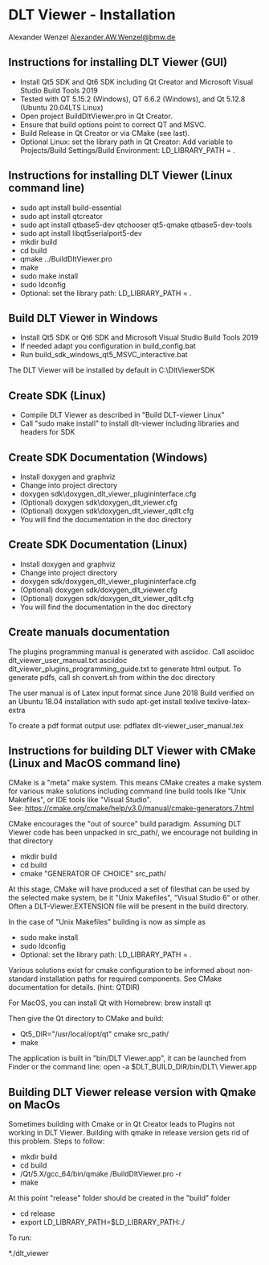 # DLT Viewer - Installation

Alexander Wenzel <Alexander.AW.Wenzel@bmw.de>

## Instructions for installing DLT Viewer (GUI)

* Install Qt5 SDK and Qt6 SDK including Qt Creator and Microsoft Visual Studio Build Tools 2019
* Tested with QT 5.15.2 (Windows), QT 6.6.2 (Windows), and Qt 5.12.8 (Ubuntu 20.04LTS Linux)
* Open project BuildDltViewer.pro in Qt Creator.
* Ensure that build options point to correct QT and MSVC.
* Build Release in Qt Creator or via CMake (see last).
* Optional Linux: set the library path in Qt Creator: Add variable to Projects/Build Settings/Build Environment: LD_LIBRARY_PATH = .

## Instructions for installing DLT Viewer (Linux command line)

* sudo apt install build-essential
* sudo apt install qtcreator
* sudo apt install qtbase5-dev qtchooser qt5-qmake qtbase5-dev-tools
* sudo apt install libqt5serialport5-dev
* mkdir build
* cd build
* qmake ../BuildDltViewer.pro
* make
* sudo make install
* sudo ldconfig
* Optional: set the library path: LD_LIBRARY_PATH = .

## Build DLT Viewer in Windows

* Install Qt5 SDK or Qt6 SDK and Microsoft Visual Studio Build Tools 2019
* If needed adapt you configuration in build_config.bat
* Run build_sdk_windows_qt5_MSVC_interactive.bat

The DLT Viewer will be installed by default in C:\DltViewerSDK

## Create SDK (Linux)

* Compile DLT Viewer as described in "Build DLT-viewer Linux"
* Call "sudo make install" to install dlt-viewer including libraries and headers for SDK

## Create SDK Documentation (Windows)

* Install doxygen and graphviz
* Change into project directory
* doxygen sdk\doxygen_dlt_viewer_plugininterface.cfg
* (Optional) doxygen sdk\doxygen_dlt_viewer.cfg
* (Optional) doxygen sdk\doxygen_dlt_viewer_qdlt.cfg
* You will find the documentation in the doc directory

## Create SDK Documentation (Linux)

* Install doxygen and graphviz
* Change into project directory
* doxygen sdk/doxygen_dlt_viewer_plugininterface.cfg
* (Optional) doxygen sdk/doxygen_dlt_viewer.cfg
* (Optional) doxygen sdk/doxygen_dlt_viewer_qdlt.cfg
* You will find the documentation in the doc directory

## Create manuals documentation

The plugins programming manual is generated with asciidoc.
Call 
    asciidoc dlt_viewer_user_manual.txt
    asciidoc dlt_viewer_plugins_programming_guide.txt
to generate html output.
To generate pdfs, call
    sh convert.sh
from within the doc directory

The user manual is of Latex input format since June 2018
Build verified on an Ubuntu 18.04 installation with
sudo apt-get install texlive texlive-latex-extra

To create a pdf format output use:
pdflatex dlt-viewer_user_manual.tex

## Instructions for building DLT Viewer with CMake (Linux and MacOS command line)

CMake is a "meta" make system.  This means CMake creates a make system 
for various make solutions including command line build tools like
"Unix Makefiles", or IDE tools like "Visual Studio".  
See:  https://cmake.org/cmake/help/v3.0/manual/cmake-generators.7.html

CMake encourages the "out of source" build paradigm. Assuming DLT Viewer 
code has been unpacked in src_path/, we encourage not building in that directory

* mkdir build
* cd build
* cmake "GENERATOR OF CHOICE" src_path/

At this stage, CMake will have produced a set of filesthat can be used by the
selected make system, be it "Unix Makefiles", "Visual Studio 6" or  other.
Often a DLT-Viewer.EXTENSION file will be present in the build directory.

In the case of "Unix Makefiles" building is now as simple as

* sudo make install
* sudo ldconfig
* Optional: set the library path: LD_LIBRARY_PATH = .

Various solutions exist for cmake configuration to be informed about 
non-standard installation paths for required components.  See CMake
documentation for details. (hint: QTDIR)

For MacOS, you can install Qt with Homebrew:
brew install qt

Then give the Qt directory to CMake and build:
* Qt5_DIR="/usr/local/opt/qt" cmake src_path/
* make

The application is built in "bin/DLT Viewer.app", it can be launched from Finder or the command line:
open -a $DLT_BUILD_DIR/bin/DLT\ Viewer.app

## Building DLT Viewer release version with Qmake on MacOs

Sometimes building with Cmake or in Qt Creator leads to Plugins not working in  DLT Viewer.
Building with qmake in release version gets rid of this problem.
Steps to follow:

* mkdir build
* cd build
* <path to Qt folder>/Qt/5.X/gcc_64/bin/qmake <path to BuildDltViewer.pro>/BuildDltViewer.pro -r
* make

At this point "release" folder should be created in the "build" folder

* cd release
* export LD_LIBRARY_PATH=$LD_LIBRARY_PATH:./

To run:

*./dlt_viewer
